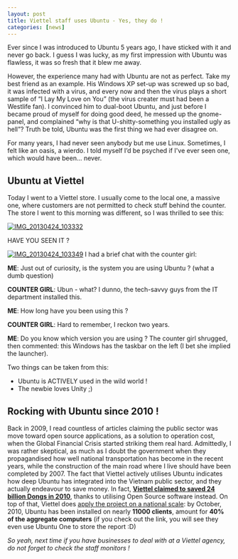 ```yaml
---
layout: post
title: Viettel staff uses Ubuntu - Yes, they do !
categories: [news]
---
```


Ever since I was introduced to Ubuntu 5 years ago, I have sticked with
it and never go back. I guess I was lucky, as my first impression with
Ubuntu was flawless, it was so fresh that it blew me away.

However, the experience many had with Ubuntu are not as perfect. Take my
best friend as an example. His Windows XP set-up was screwed up so bad,
it was infected with a virus, and every now and then the virus plays a
short sample of “I Lay My Love on You” (the virus creater must had been
a Westlife fan). I convinced him to dual-boot Ubuntu, and just before I
became proud of myself for doing good deed, he messed up the
gnome-panel, and complained “why is that U-shitty-something you
installed ugly as hell”? Truth be told, Ubuntu was the first thing we
had ever disagree on.

For many years, I had never seen anybody but me use Linux. Sometimes, I
felt like an oasis, a wierdo. I told myself I’d be psyched if I've ever
seen one, which would have been... never.

## Ubuntu at Viettel

Today I went to a Viettel store. I usually come to the local one, a
massive one, where customers are not permitted to check stuff behind the
counter. The store I went to this morning was different, so I was
thrilled to see this:

[![IMG\_20130424\_103332](http://rmitc.org/wp-content/uploads/2013/04/IMG_20130424_103332-1024x768.jpg)](http://rmitc.org/wp-content/uploads/2013/04/IMG_20130424_103332.jpg)

HAVE YOU SEEN IT ?

[![IMG\_20130424\_103349](http://rmitc.org/wp-content/uploads/2013/04/IMG_20130424_103349-1024x768.jpg)](http://rmitc.org/wp-content/uploads/2013/04/IMG_20130424_103349.jpg)
I had a brief chat with the counter girl:

**ME**: Just out of curiosity, is the system you are using Ubuntu ?  (what a dumb question)

**COUNTER GIRL**: Ubun - what? I dunno, the tech-savvy guys from the IT department installed this.

**ME**: How long have you been using this ?

**COUNTER GIRL**: Hard to remember, I reckon two years.

**ME**: Do you know which version you are using ?  The counter girl shrugged, then commented: this
Windows has the taskbar on the left (I bet she implied the launcher).

Two things can be taken from this:

-   Ubuntu is ACTIVELY used in the wild world !
-   The newbie loves Unity ;)

## Rocking with Ubuntu since 2010 !

Back in 2009, I read countless of articles claiming the public sector
was move toward open source applications, as a solution to operation
cost, when the Global Financial Crisis started striking them real hard.
Admittedly, I was rather skeptical, as much as I doubt the government
when they propagandised how well national transportation has become in
the recent years, while the construction of the main road where I live
should have been completed by 2007. The fact that Viettel actively
utilises Ubuntu indicates how deep Ubuntu has integrated into the
Vietnam public sector, and they actually endeavour to save money. In
fact, **[Viettel claimed to saved 24 billion Dongs in
2010](http://www.thongtincongnghe.com/article/16494)**, thanks to
utilising Open Source software instead. On top of that, Viettel does
[apply the project on a national
scale](http://ubuntuone.com/6fF9E4ifnlcRL5Yklz6k25): by October, 2010,
Ubuntu has been installed on nearly **11000 clients**, amount for **40%
of the aggregate computers** (if you check out the link, you will see
they even use Ubuntu One to store the report :D)

*So yeah, next time if you have businesses to deal with at a Viettel
agency, do not forget to check the staff monitors !*
